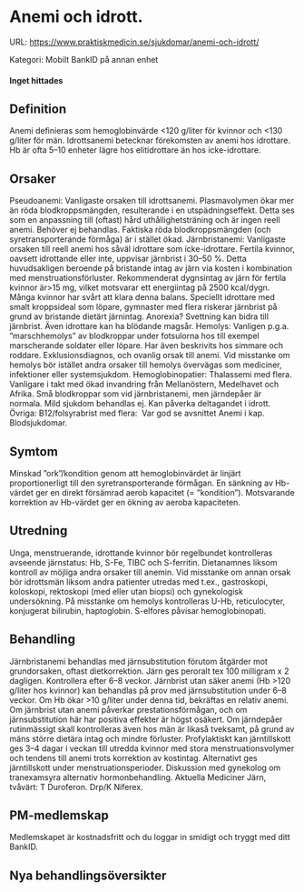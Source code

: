 # Anemi och idrott.

URL: https://www.praktiskmedicin.se/sjukdomar/anemi-och-idrott/



Kategori: Mobilt BankID på annan enhet

#### Inget hittades

## Definition

Anemi definieras som hemoglobinvärde <120 g/liter för kvinnor och <130 g/liter för män. Idrottsanemi betecknar förekomsten av anemi hos idrottare. Hb är ofta 5–10 enheter lägre hos elitidrottare än hos icke-idrottare.

## Orsaker

Pseudoanemi: Vanligaste orsaken till idrottsanemi. Plasmavolymen ökar mer än röda blodkroppsmängden, resulterande i en utspädningseffekt. Detta ses som en anpassning till (oftast) hård uthållighetsträning och är ingen reell anemi. Behöver ej behandlas. Faktiska röda blodkroppsmängden (och syretransporterande förmåga) är i stället ökad.
Järnbristanemi: Vanligaste orsaken till reell anemi hos såväl idrottare som icke-idrottare. Fertila kvinnor, oavsett idrottande eller inte, uppvisar järnbrist i 30–50 %. Detta huvudsakligen beroende på bristande intag av järn via kosten i kombination med menstruationsförluster. Rekommenderat dygnsintag av järn för fertila kvinnor är>15 mg, vilket motsvarar ett energiintag på 2500 kcal/dygn. Många kvinnor har svårt att klara denna balans. Speciellt idrottare med smalt kroppsideal som löpare, gymnaster med flera riskerar järnbrist på grund av bristande dietärt järnintag. Anorexia? Svettning kan bidra till järnbrist. Även idrottare kan ha blödande magsår.
Hemolys: Vanligen p.g.a. ”marschhemolys” av blodkroppar under fotsulorna hos till exempel marscherande soldater eller löpare. Har även beskrivits hos simmare och roddare. Exklusionsdiagnos, och ovanlig orsak till anemi. Vid misstanke om hemolys bör istället andra orsaker till hemolys övervägas som mediciner, infektioner eller systemsjukdom.
Hemoglobinopatier: Thalassemi med flera. Vanligare i takt med ökad invandring från Mellanöstern, Medelhavet och Afrika. Små blodkroppar som vid järnbristanemi, men järndepåer är normala. Mild sjukdom behandlas ej. Kan påverka deltagandet i idrott.
Övriga: B12/folsyrabrist med flera:  Var god se avsnittet Anemi i kap. Blodsjukdomar.

## Symtom

Minskad ”ork”/kondition genom att hemoglobinvärdet är linjärt proportionerligt till den syretransporterande förmågan. En sänkning av Hb-värdet ger en direkt försämrad aerob kapacitet (= ”kondition”). Motsvarande korrektion av Hb-värdet ger en ökning av aeroba kapaciteten.

## Utredning

Unga, menstruerande, idrottande kvinnor bör regelbundet kontrolleras avseende järnstatus: Hb, S-Fe, TIBC och S-ferritin. Dietanamnes liksom kontroll av möjliga andra orsaker till anemin. Vid misstanke om annan orsak bör idrottsmän liksom andra patienter utredas med t.ex., gastroskopi, koloskopi, rektoskopi (med eller utan biopsi) och gynekologisk undersökning. På misstanke om hemolys kontrolleras U-Hb, reticulocyter, konjugerat bilirubin, haptoglobin. S-elfores påvisar hemoglobinopati.

## Behandling

Järnbristanemi behandlas med järnsubstitution förutom åtgärder mot grundorsaken, oftast dietkorrektion. Järn ges peroralt tex 100 milligram x 2 dagligen. Kontrollera efter 6–8 veckor. Järnbrist utan säker anemi (Hb >120 g/liter hos kvinnor) kan behandlas på prov med järnsubstitution under 6–8 veckor. Om Hb ökar >10 g/liter under denna tid, bekräftas en relativ anemi. Om järnbrist utan anemi påverkar prestationsförmågan, och om järnsubstitution här har positiva effekter är högst osäkert. Om järndepåer rutinmässigt skall kontrolleras även hos män är likaså tveksamt, på grund av mäns större dietära intag och mindre förluster. Profylaktiskt kan järntillskott ges 3–4 dagar i veckan till utredda kvinnor med stora menstruationsvolymer och tendens till anemi trots korrektion av kostintag. Alternativt ges järntillskott under menstruationsperioder. Diskussion med gynekolog om tranexamsyra alternativ hormonbehandling.
Aktuella Mediciner
Järn, tvåvärt: T Duroferon. Drp/K Niferex.

## PM-medlemskap

Medlemskapet är kostnadsfritt och du loggar in smidigt och tryggt med ditt BankID.

## Nya behandlingsöversikter


